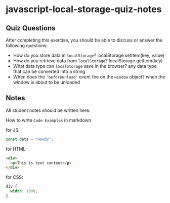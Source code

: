 # javascript-local-storage-quiz-notes

## Quiz Questions

After completing this exercise, you should be able to discuss or answer the following questions:

- How do you store data in `localStorage`?
localStorage.setItem(key, value)
- How do you retrieve data from `localStorage`?
localStorage.getItem(key)
- What data type can `localStorage` save in the browser?
any data type that can be converted into a string
- When does the `'beforeunload'` event fire on the `window` object?
when the window is about to be unloaded

## Notes

All student notes should be written here.


How to write `Code Examples` in markdown

for JS:

```javascript
const data = "Howdy";
```

for HTML:

```html
<div>
  <p>This is text content</p>
</div>
```

for CSS:

```css
div {
  width: 100%;
}
```
